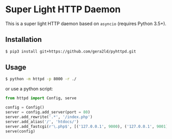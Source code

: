 Super Light HTTP Daemon
===
This is a super light HTTP daemon based on `asyncio` (requires Python 3.5+).

Installation
---
``` sh
$ pip3 install git+https://github.com/gera2ld/pyhttpd.git
```

Usage
---
``` sh
$ python -m httpd -p 8000 -r ./
```
or use a python script:
``` python
from httpd import Config, serve

config = Config()
server = config.add_server(port = 80)
server.add_rewrite('.*', '/index.php')
server.add_alias('/', 'htdocs/')
server.add_fastcgi(r'\.php$', [('127.0.0.1', 9000), ('127.0.0.1', 9001)], ['index.php'])
serve(config)
```
